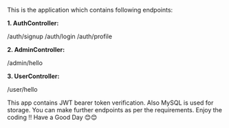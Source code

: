 This is the application which contains following endpoints:

**1. AuthController:**

/auth/signup
/auth/login
/auth/profile

**2. AdminController:**

/admin/hello

**3. UserController:**

/user/hello

This app contains JWT bearer token verification. Also MySQL is used for storage. You can make further endpoints as per the requirements.
Enjoy the coding !!
Have a Good Day 😊😊
